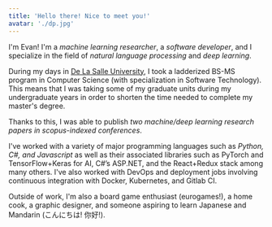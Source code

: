 ```yaml
---
title: 'Hello there! Nice to meet you!'
avatar: './dp.jpg'
---
```


I'm Evan! I'm a _machine learning researcher_, a _software developer_, and I specialize in the field of _natural language processing_ and _deep learning_.

During my days in [De La Salle University](https://www.dlsu.edu.ph/), I took a ladderized BS-MS program in Computer Science (with specialization in Software Technology). This means that I was taking some of my graduate units during my undergraduate years in order to shorten the time needed to complete my master's degree.

Thanks to this, I was able to publish _two machine/deep learning research papers in scopus-indexed conferences_.

I've worked with a variety of major programming languages such as _Python, C#, and Javascript_ as well as their associated libraries such as PyTorch and TensorFlow+Keras for AI, C#’s ASP.NET, and the React+Redux stack among many others. I've also worked with DevOps and deployment jobs involving continuous integration with Docker, Kubernetes, and Gitlab CI.

Outside of work, I'm also a board game enthusiast (eurogames!), a home cook, a graphic designer, and someone aspiring to learn Japanese and Mandarin (こんにちは! 你好!).
